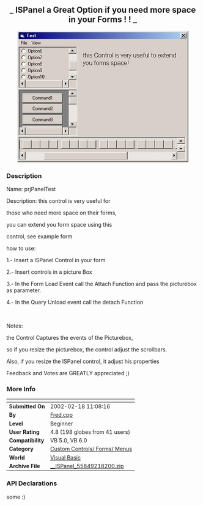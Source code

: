 ﻿<div align="center">

## \_ ISPanel a Great Option if you need more space in your Forms \! \! \_

<img src="PIC2002218121776701.jpg">
</div>

### Description

Name: prjPanelTest

Description: this control is very useful for

those who need more space on their forms,

you can extend you form space using this

control, see example form <br>

how to use: <br>

1.- Insert a ISPanel Control in your form<br>

2.- Insert controls in a picture Box

3.- In the Form Load Event call the Attach Function and pass the picturebox as parameter.<br>

4.- In the Query Unload event call the detach Function<br>

<br>

Notes:<br>

the Control Captures the events of the Picturebox,

so if you resize the picturebox, the control adjust the scrollbars.<br>

Also, if you resize the ISPanel control, it adjust his properties<br>

Feedback and Votes are GREATLY appreciated ;)
 
### More Info
 


<span>             |<span>
---                |---
**Submitted On**   |2002-02-18 11:08:16
**By**             |[Fred\.cpp](https://github.com/Planet-Source-Code/PSCIndex/blob/master/ByAuthor/fred-cpp.md)
**Level**          |Beginner
**User Rating**    |4.8 (198 globes from 41 users)
**Compatibility**  |VB 5\.0, VB 6\.0
**Category**       |[Custom Controls/ Forms/  Menus](https://github.com/Planet-Source-Code/PSCIndex/blob/master/ByCategory/custom-controls-forms-menus__1-4.md)
**World**          |[Visual Basic](https://github.com/Planet-Source-Code/PSCIndex/blob/master/ByWorld/visual-basic.md)
**Archive File**   |[\_\_ISPanel\_55849218200\.zip](https://github.com/Planet-Source-Code/fred-cpp-ispanel-a-great-option-if-you-need-more-space-in-your-forms__1-31896/archive/master.zip)

### API Declarations

some :)





